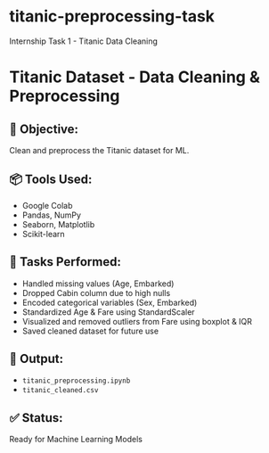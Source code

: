# titanic-preprocessing-task
Internship Task 1 - Titanic Data Cleaning
# Titanic Dataset - Data Cleaning & Preprocessing

## 🎯 Objective:
Clean and preprocess the Titanic dataset for ML.

## 📦 Tools Used:
- Google Colab
- Pandas, NumPy
- Seaborn, Matplotlib
- Scikit-learn

## 🔧 Tasks Performed:
- Handled missing values (Age, Embarked)
- Dropped Cabin column due to high nulls
- Encoded categorical variables (Sex, Embarked)
- Standardized Age & Fare using StandardScaler
- Visualized and removed outliers from Fare using boxplot & IQR
- Saved cleaned dataset for future use

## 📁 Output:
- `titanic_preprocessing.ipynb`
- `titanic_cleaned.csv`

## ✅ Status:
Ready for Machine Learning Models
